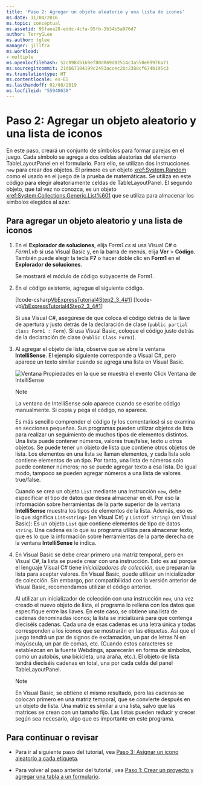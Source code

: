 ```yaml
---
title: 'Paso 2: Agregar un objeto aleatorio y una lista de iconos'
ms.date: 11/04/2016
ms.topic: conceptual
ms.assetid: 95faea28-eddc-4cfa-95fb-3b34b5a976d7
author: TerryGLee
ms.author: tglee
manager: jillfra
ms.workload:
- multiple
ms.openlocfilehash: 52c098db169ef80d069d82514c3a550e09976a71
ms.sourcegitcommit: 21d667104199c2493accec20c2388cf674b195c3
ms.translationtype: HT
ms.contentlocale: es-ES
ms.lasthandoff: 02/08/2019
ms.locfileid: "55940638"
---
```

# <a name="step-2-add-a-random-object-and-a-list-of-icons"></a>Paso 2: Agregar un objeto aleatorio y una lista de iconos
En este paso, creará un conjunto de símbolos para formar parejas en el juego. Cada símbolo se agrega a dos celdas aleatorias del elemento TableLayoutPanel en el formulario. Para ello, se utilizan dos instrucciones `new` para crear dos objetos. El primero es un objeto <xref:System.Random> como el usado en el juego de la prueba de matemáticas. Se utiliza en este código para elegir aleatoriamente celdas de TableLayoutPanel. El segundo objeto, que tal vez no conozca, es un objeto <xref:System.Collections.Generic.List%601> que se utiliza para almacenar los símbolos elegidos al azar.

## <a name="to-add-a-random-object-and-a-list-of-icons"></a>Para agregar un objeto aleatorio y una lista de iconos

1.  En el **Explorador de soluciones**, elija *Form1.cs* si usa Visual C# o *Form1.vb* si usa Visual Basic y, en la barra de menús, elija **Ver** > **Código**. También puede elegir la tecla **F7** o hacer doble clic en **Form1** en el **Explorador de soluciones**.

     Se mostrará el módulo de código subyacente de Form1.

2.  En el código existente, agregue el siguiente código.

     [!code-csharp[VbExpressTutorial4Step2_3_4#1](../ide/codesnippet/CSharp/step-2-add-a-random-object-and-a-list-of-icons_1.cs)]
     [!code-vb[VbExpressTutorial4Step2_3_4#1](../ide/codesnippet/VisualBasic/step-2-add-a-random-object-and-a-list-of-icons_1.vb)]

     Si usa Visual C#, asegúrese de que coloca el código detrás de la llave de apertura y justo detrás de la declaración de clase (`public partial class Form1 : Form`). Si usa Visual Basic, coloque el código justo detrás de la declaración de clase (`Public Class Form1`).

3.  Al agregar el objeto de lista, observe que se abre la ventana **IntelliSense**. El ejemplo siguiente corresponde a Visual C#, pero aparece un texto similar cuando se agrega una lista en Visual Basic.

     ![Ventana Propiedades en la que se muestra el evento Click](../ide/media/express_listintellisense.png) Ventana de IntelliSense

    > [!NOTE]
    >  La ventana de IntelliSense solo aparece cuando se escribe código manualmente. Si copia y pega el código, no aparece.

     Es más sencillo comprender el código (y los comentarios) si se examina en secciones pequeñas. Sus programas pueden utilizar objetos de lista para realizar un seguimiento de muchos tipos de elementos distintos. Una lista puede contener números, valores true/false, texto u otros objetos. Se puede tener un objeto de lista que contiene otros objetos de lista. Los elementos en una lista se llaman elementos, y cada lista solo contiene elementos de un tipo. Por tanto, una lista de números solo puede contener números; no se puede agregar texto a esa lista. De igual modo, tampoco se pueden agregar números a una lista de valores true/false.

     Cuando se crea un objeto `List` mediante una instrucción `new`, debe especificar el tipo de datos que desea almacenar en él. Por eso la información sobre herramientas de la parte superior de la ventana **IntelliSense** muestra los tipos de elementos de la lista. Además, eso es lo que significa `List<string>` (en Visual C#) y `List(Of String)` (en Visual Basic): Es un objeto `List` que contiene elementos de tipo de datos `string`. Una cadena es lo que su programa utiliza para almacenar texto, que es lo que la información sobre herramientas de la parte derecha de la ventana **IntelliSense** le indica.

4.  En Visual Basic se debe crear primero una matriz temporal, pero en Visual C#, la lista se puede crear con una instrucción. Esto es así porque el lenguaje Visual C# tiene *inicializadores de colección*, que preparan la lista para aceptar valores. En Visual Basic, puede utilizar un inicializador de colección. Sin embargo, por compatibilidad con la versión anterior de Visual Basic, recomendamos utilizar el código anterior.

     Al utilizar un inicializador de colección con una instrucción `new`, una vez creado el nuevo objeto de lista, el programa lo rellena con los datos que especifique entre las llaves. En este caso, se obtiene una lista de cadenas denominadas iconos; la lista se inicializará para que contenga dieciséis cadenas. Cada una de esas cadenas es una letra única y todas corresponden a los iconos que se mostrarán en las etiquetas. Así que el juego tendrá un par de signos de exclamación, un par de letras N en mayúscula, un par de comas, etc. (Cuando estos caracteres se establezcan en la fuente Webdings, aparecerán en forma de símbolos, como un autobús, una bicicleta, una araña, etc.). El objeto de lista tendrá dieciséis cadenas en total, una por cada celda del panel TableLayoutPanel.

    > [!NOTE]
    >  En Visual Basic, se obtiene el mismo resultado, pero las cadenas se colocan primero en una matriz temporal, que se convierte después en un objeto de lista. Una matriz es similar a una lista, salvo que las matrices se crean con un tamaño fijo. Las listas pueden reducir y crecer según sea necesario, algo que es importante en este programa.

## <a name="to-continue-or-review"></a>Para continuar o revisar

-   Para ir al siguiente paso del tutorial, vea [Paso 3: Asignar un icono aleatorio a cada etiqueta](../ide/step-3-assign-a-random-icon-to-each-label.md).

-   Para volver al paso anterior del tutorial, vea [Paso 1: Crear un proyecto y agregar una tabla a un formulario](../ide/step-1-create-a-project-and-add-a-table-to-your-form.md).
